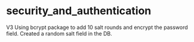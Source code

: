 # security_and_authentication

V3
Using bcrypt package to add 10 salt rounds and encrypt the password field. Created a random salt field in the DB. 
